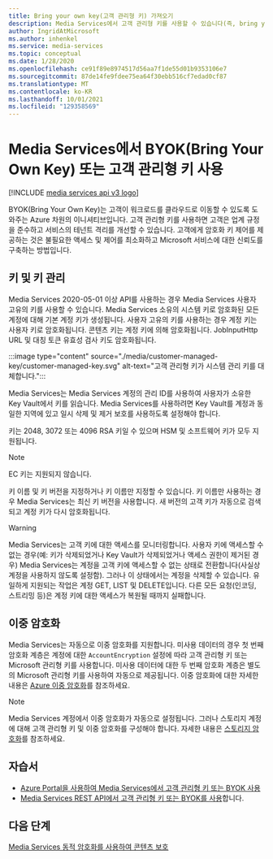 ```yaml
---
title: Bring your own key(고객 관리형 키) 가져오기
description: Media Services에서 고객 관리형 키를 사용할 수 있습니다(즉, bring your own key).
author: IngridAtMicrosoft
ms.author: inhenkel
ms.service: media-services
ms.topic: conceptual
ms.date: 1/28/2020
ms.openlocfilehash: ce91f89e8974517d56aa7f1de55d01b9353106e7
ms.sourcegitcommit: 87de14fe9fdee75ea64f30ebb516cf7edad0cf87
ms.translationtype: MT
ms.contentlocale: ko-KR
ms.lasthandoff: 10/01/2021
ms.locfileid: "129358569"
---
```

# <a name="bring-your-own-key-customer-managed-keys-with-media-services"></a>Media Services에서 BYOK(Bring Your Own Key) 또는 고객 관리형 키 사용

[!INCLUDE [media services api v3 logo](./includes/v3-hr.md)]

BYOK(Bring Your Own Key)는 고객이 워크로드를 클라우드로 이동할 수 있도록 도와주는 Azure 차원의 이니셔티브입니다. 고객 관리형 키를 사용하면 고객은 업계 규정을 준수하고 서비스의 테넌트 격리를 개선할 수 있습니다. 고객에게 암호화 키 제어를 제공하는 것은 불필요한 액세스 및 제어를 최소화하고 Microsoft 서비스에 대한 신뢰도를 구축하는 방법입니다.

## <a name="keys-and-key-management"></a>키 및 키 관리

Media Services 2020-05-01 이상 API를 사용하는 경우 Media Services 사용자 고유의 키를 사용할 수 있습니다. Media Services 소유의 시스템 키로 암호화된 모든 계정에 대해 기본 계정 키가 생성됩니다. 사용자 고유의 키를 사용하는 경우 계정 키는 사용자 키로 암호화됩니다. 콘텐츠 키는 계정 키에 의해 암호화됩니다. JobInputHttp URL 및 대칭 토큰 유효성 검사 키도 암호화됩니다.

:::image type="content" source="./media/customer-managed-key/customer-managed-key.svg" alt-text="고객 관리형 키가 시스템 관리 키를 대체합니다.":::

Media Services는 Media Services 계정의 관리 ID를 사용하여 사용자가 소유한 Key Vault에서 키를 읽습니다. Media Services를 사용하려면 Key Vault를 계정과 동일한 지역에 있고 일시 삭제 및 제거 보호를 사용하도록 설정해야 합니다.

키는 2048, 3072 또는 4096 RSA 키일 수 있으며 HSM 및 소프트웨어 키가 모두 지원됩니다.

> [!NOTE]
> EC 키는 지원되지 않습니다.

키 이름 및 키 버전을 지정하거나 키 이름만 지정할 수 있습니다. 키 이름만 사용하는 경우 Media Services는 최신 키 버전을 사용합니다. 새 버전의 고객 키가 자동으로 검색되고 계정 키가 다시 암호화됩니다.

> [!WARNING]
> Media Services는 고객 키에 대한 액세스를 모니터링합니다. 사용자 키에 액세스할 수 없는 경우(예: 키가 삭제되었거나 Key Vault가 삭제되었거나 액세스 권한이 제거된 경우) Media Services는 계정을 고객 키에 액세스할 수 없는 상태로 전환합니다(사실상 계정을 사용하지 않도록 설정함). 그러나 이 상태에서는 계정을 삭제할 수 있습니다. 유일하게 지원되는 작업은 계정 GET, LIST 및 DELETE입니다. 다른 모든 요청(인코딩, 스트리밍 등)은 계정 키에 대한 액세스가 복원될 때까지 실패합니다.

## <a name="double-encryption"></a>이중 암호화

Media Services는 자동으로 이중 암호화를 지원합니다. 미사용 데이터의 경우 첫 번째 암호화 계층은 계정에 대한 `AccountEncryption` 설정에 따라 고객 관리형 키 또는 Microsoft 관리형 키를 사용합니다.  미사용 데이터에 대한 두 번째 암호화 계층은 별도의 Microsoft 관리형 키를 사용하여 자동으로 제공됩니다. 이중 암호화에 대한 자세한 내용은 [Azure 이중 암호화](../../security/fundamentals/double-encryption.md)를 참조하세요.

> [!NOTE]
> Media Services 계정에서 이중 암호화가 자동으로 설정됩니다. 그러나 스토리지 계정에 대해 고객 관리형 키 및 이중 암호화를 구성해야 합니다. 자세한 내용은 [스토리지 암호화](../../storage/common/storage-service-encryption.md)를 참조하세요.

## <a name="tutorials"></a>자습서

- [Azure Portal을 사용하여 Media Services에서 고객 관리형 키 또는 BYOK 사용](security-customer-managed-keys-portal-tutorial.md)
- [Media Services REST API에서 고객 관리형 키 또는 BYOK를 사용](security-customer-managed-keys-rest-postman-tutorial.md)합니다.

## <a name="next-steps"></a>다음 단계

[Media Services 동적 암호화를 사용하여 콘텐츠 보호](drm-content-protection-concept.md)
